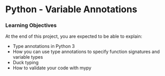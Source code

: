# Python - Variable Annotations

### Learning Objectives
At the end of this project, you are expected to be able to explain:
- Type annotations in Python 3
- How you can use type annotations to specify function signatures and variable types
- Duck typing
- How to validate your code with mypy
